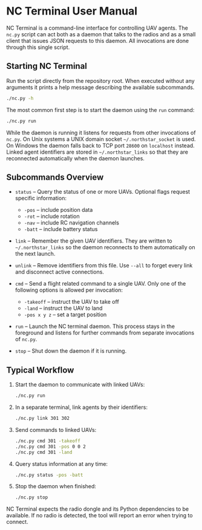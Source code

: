 # NC Terminal User Manual

NC Terminal is a command-line interface for controlling UAV agents.  The `nc.py`
script can act both as a daemon that talks to the radios and as a small client
that issues JSON requests to this daemon.  All invocations are done through this
single script.

## Starting NC Terminal

Run the script directly from the repository root.  When executed without any
arguments it prints a help message describing the available subcommands.

```bash
./nc.py -h
```

The most common first step is to start the daemon using the `run` command:

```bash
./nc.py run
```

While the daemon is running it listens for requests from other invocations of
`nc.py`.  On Unix systems a UNIX domain socket `~/.northstar_socket` is used.
On Windows the daemon falls back to TCP port `28600` on `localhost` instead.
Linked agent identifiers are stored in `~/.northstar_links` so that they are
reconnected automatically when the daemon launches.

## Subcommands Overview

* `status` – Query the status of one or more UAVs. Optional flags request specific information:
  * `-pos` – include position data
  * `-rot` – include rotation
  * `-nav` – include RC navigation channels
  * `-batt` – include battery status

* `link` – Remember the given UAV identifiers.  They are written to
  `~/.northstar_links` so the daemon reconnects to them automatically on the next
  launch.

* `unlink` – Remove identifiers from this file.  Use `--all` to forget every
  link and disconnect active connections.

* `cmd` – Send a flight related command to a single UAV. Only one of the following options is allowed per invocation:
  * `-takeoff` – instruct the UAV to take off
  * `-land` – instruct the UAV to land
  * `-pos x y z` – set a target position

* `run` – Launch the NC terminal daemon. This process stays in the foreground and listens for further commands from separate invocations of `nc.py`.

* `stop` – Shut down the daemon if it is running.

## Typical Workflow

1. Start the daemon to communicate with linked UAVs:
   ```bash
   ./nc.py run
   ```
2. In a separate terminal, link agents by their identifiers:
   ```bash
   ./nc.py link 301 302
   ```
3. Send commands to linked UAVs:
   ```bash
   ./nc.py cmd 301 -takeoff
   ./nc.py cmd 301 -pos 0 0 2
   ./nc.py cmd 301 -land
   ```
4. Query status information at any time:
   ```bash
   ./nc.py status -pos -batt
   ```
5. Stop the daemon when finished:
   ```bash
   ./nc.py stop
   ```

NC Terminal expects the radio dongle and its Python dependencies to be available. If no radio is detected, the tool will report an error when trying to connect.

